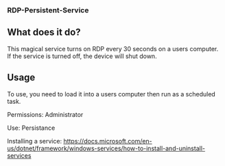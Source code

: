 ### RDP-Persistent-Service

## What does it do?

This magical service turns on RDP every 30 seconds on a users computer. If the service is turned off, the device will shut down.

## Usage

To use, you need to load it into a users computer then run as a scheduled task.

Permissions: Administrator

Use: Persistance

Installing a service: https://docs.microsoft.com/en-us/dotnet/framework/windows-services/how-to-install-and-uninstall-services
